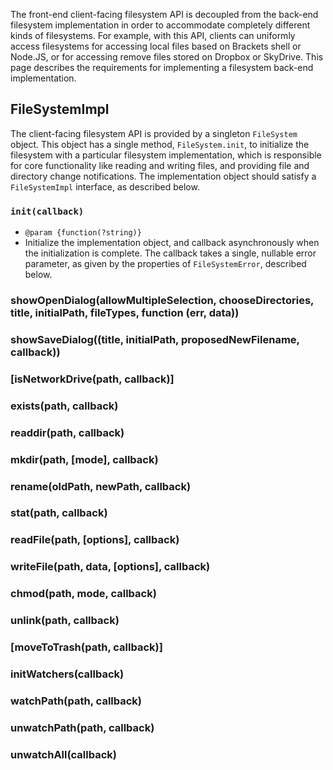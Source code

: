 The front-end client-facing filesystem API is decoupled from the back-end filesystem implementation in order to accommodate completely different kinds of filesystems. For example, with this API, clients can uniformly access filesystems for accessing local files based on Brackets shell or Node.JS, or for accessing remove files stored on Dropbox or SkyDrive. This page describes the requirements for implementing a filesystem back-end implementation.

## FileSystemImpl

The client-facing filesystem API is provided by a singleton `FileSystem` object. This object has a single method, `FileSystem.init`, to initialize the filesystem with a particular filesystem implementation, which is responsible for core functionality like reading and writing files, and providing file and directory change notifications. The implementation object should satisfy a `FileSystemImpl` interface, as described below.

### `init(callback)`
* `@param {function(?string)}` 
* Initialize the implementation object, and callback asynchronously when the initialization is complete. The callback takes a single, nullable error parameter, as given by the properties of `FileSystemError`, described below. 

### showOpenDialog(allowMultipleSelection, chooseDirectories, title, initialPath, fileTypes, function (err, data))
### showSaveDialog((title, initialPath, proposedNewFilename, callback))
### [isNetworkDrive(path, callback)]
### exists(path, callback)
### readdir(path, callback)
### mkdir(path, [mode], callback)
### rename(oldPath, newPath, callback)
### stat(path, callback)
### readFile(path, [options], callback)
### writeFile(path, data, [options], callback)
### chmod(path, mode, callback)
### unlink(path, callback)
### [moveToTrash(path, callback)]
### initWatchers(callback)
### watchPath(path, callback)
### unwatchPath(path, callback)
### unwatchAll(callback)